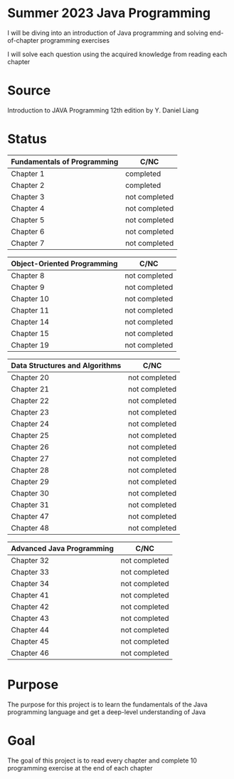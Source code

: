# Summer 2023 Java Programming

I will be diving into an introduction of Java programming and solving
end-of-chapter programming exercises

I will solve each question using the acquired knowledge from 
reading each chapter

# Source
Introduction to JAVA Programming 12th edition by Y. Daniel Liang

# Status

| Fundamentals of Programming | C/NC          |
|-----------------------------|---------------|
| Chapter 1                   | completed     |
| Chapter 2                   | completed     |
| Chapter 3                   | not completed |
| Chapter 4                   | not completed |
| Chapter 5                   | not completed |
| Chapter 6                   | not completed |
| Chapter 7                   | not completed |

| Object-Oriented Programming | C/NC          |
|-----------------------------|---------------|
| Chapter 8                   | not completed |
| Chapter 9                   | not completed |
| Chapter 10                  | not completed |
| Chapter 11                  | not completed |
| Chapter 14                  | not completed |
| Chapter 15                  | not completed |
| Chapter 19                  | not completed |

| Data Structures and Algorithms | C/NC          |
|--------------------------------|---------------|
| Chapter 20                     | not completed |
| Chapter 21                     | not completed |
| Chapter 22                     | not completed |
| Chapter 23                     | not completed |
| Chapter 24                     | not completed |
| Chapter 25                     | not completed |
| Chapter 26                     | not completed |
| Chapter 27                     | not completed |
| Chapter 28                     | not completed |
| Chapter 29                     | not completed |
| Chapter 30                     | not completed |
| Chapter 31                     | not completed |
| Chapter 47                     | not completed |
| Chapter 48                     | not completed |

| Advanced Java Programming | C/NC          |
|---------------------------|---------------|
| Chapter 32                | not completed |
| Chapter 33                | not completed |
| Chapter 34                | not completed |
| Chapter 41                | not completed |
| Chapter 42                | not completed |
| Chapter 43                | not completed |
| Chapter 44                | not completed |
| Chapter 45                | not completed |
| Chapter 46                | not completed |

# Purpose
The purpose for this project is to learn the fundamentals of the Java programming language
and get a deep-level understanding of Java

# Goal
The goal of this project is to read every chapter and complete 10 programming exercise
at the end of each chapter
